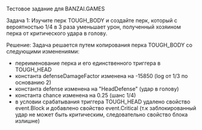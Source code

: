 Тестовое задание для BANZAI.GAMES

Задача 1:
Изучите перк TOUGH_BODY и создайте перк, который с вероятностью 
1/4 в 3 раза уменьшает урон, полученный хозяином перка от критического удара в голову.

Решение: 
Задача решается путем копирования перка TOUGH_BODY со следующими изменениями: 
- переименование перка и его единственного триггера в TOUGH_HEAD
- константа defenseDamageFactor изменена на -15850 (log от 1/3 по основанию 2)
- константа defense изменена на "HeadDefense" (удар в голову)
- константа chance изменена на 0.25 (шанс 1/4)
- в условии срабатывания триггера TOUGH_HEAD удалено свойство event.Block и добавлено свойство event.Critical (т.к заблокированный удар
не может быть критическим, следовательно свойство блока излишне)

